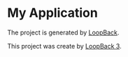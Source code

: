 # My Application

The project is generated by [LoopBack](http://loopback.io).

This project was create by [LoopBack 3](http://loopback.io).
